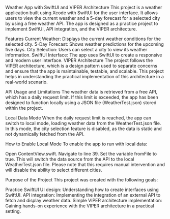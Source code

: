 Weather App with SwiftUI and VIPER Architecture
This project is a weather application built using Xcode with SwiftUI for the user interface. It allows users to view the current weather and a 5-day forecast for a selected city by using a free weather API. The app is designed as a practice project to implement SwiftUI, API integration, and the VIPER architecture.

Features
Current Weather: Displays the current weather conditions for the selected city.
5-Day Forecast: Shows weather predictions for the upcoming five days.
City Selection: Users can select a city to view its weather information.
SwiftUI Interface: The app uses SwiftUI to create a responsive and modern user interface.
VIPER Architecture
The project follows the VIPER architecture, which is a design pattern used to separate concerns and ensure that the app is maintainable, testable, and scalable. This project helps in understanding the practical implementation of this architecture in a real-world scenario.

API Usage and Limitations
The weather data is retrieved from a free API, which has a daily request limit. If this limit is exceeded, the app has been designed to function locally using a JSON file (WeatherTest.json) stored within the project.

Local Data Mode
When the daily request limit is reached, the app can switch to local mode, loading weather data from the WeatherTest.json file. In this mode, the city selection feature is disabled, as the data is static and not dynamically fetched from the API.

How to Enable Local Mode
To enable the app to run with local data:

Open ContentView.swift.
Navigate to line 39.
Set the variable fromFile to true.
This will switch the data source from the API to the local WeatherTest.json file. Please note that this requires manual intervention and will disable the ability to select different cities.

Purpose of the Project
This project was created with the following goals:

Practice SwiftUI UI design: Understanding how to create interfaces using SwiftUI.
API integration: Implementing the integration of an external API to fetch and display weather data.
Simple VIPER architecture implementation: Gaining hands-on experience with the VIPER architecture in a practical setting.
